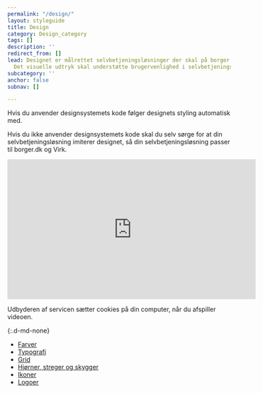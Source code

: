 ```yaml
---
permalink: "/design/"
layout: styleguide
title: Design
category: Design_category
tags: []
description: ''
redirect_from: []
lead: Designet er målrettet selvbetjeningsløsninger der skal på borger.dk og Virk.
  Det visuelle udtryk skal understøtte brugervenlighed i selvbetjeningsløsninger.
subcategory: ''
anchor: false
subnav: []

---
```

Hvis du anvender designsystemets kode følger designets styling automatisk med.

Hvis du ikke anvender designsystemets kode skal du selv sørge for at din selvbetjeningsløsning imiterer designet, så din selvbetjeningsløsning passer til borger.dk og Virk.

<div class="video-paragraph mt-7">
    <div class="video-container mt-4">
        <iframe title="YouTube video om Det Fælles Designsystem til designere og UX'ere" class="youtube-video" width="560" height="315" src="https://www.youtube-nocookie.com/embed/dvXn9a0_8tQ" frameborder="0" allow="accelerometer; autoplay; encrypted-media; gyroscope; picture-in-picture" allowfullscreen></iframe> 
    </div>
</div>
<p class="small-text mt-2">Udbyderen af servicen sætter cookies på din computer, når du afspiller videoen.</p>

{:.d-md-none}
- <a href="/design/farver/" class="bold-link">Farver</a>
- <a href="/design/typografi/" class="bold-link">Typografi</a>
- <a href="/design/grid/" class="bold-link">Grid</a>
- <a href="/design/borders/" class="bold-link">Hjørner, streger og skygger</a>
- <a href="/design/ikoner/" class="bold-link">Ikoner</a>
- <a href="/design/logoer/" class="bold-link">Logoer</a>
